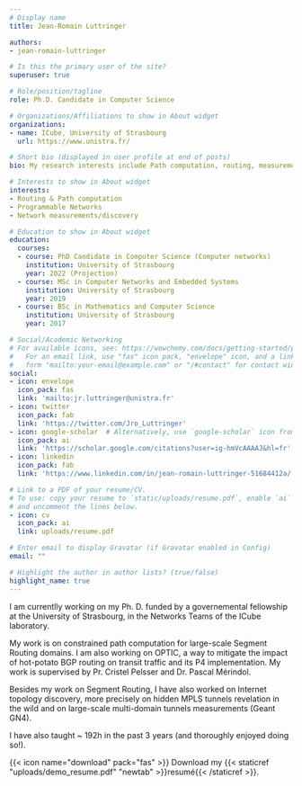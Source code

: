 ```yaml
---
# Display name
title: Jean-Romain Luttringer

authors:
- jean-romain-luttringer

# Is this the primary user of the site?
superuser: true

# Role/position/tagline
role: Ph.D. Candidate in Computer Science

# Organizations/Affiliations to show in About widget
organizations:
- name: ICube, University of Strasbourg
  url: https://www.unistra.fr/

# Short bio (displayed in user profile at end of posts)
bio: My research interests include Path computation, routing, measurements and programmable networks.

# Interests to show in About widget
interests:
- Routing & Path computation
- Programmable Networks
- Network measurements/discovery

# Education to show in About widget
education:
  courses:
  - course: PhD Candidate in Computer Science (Computer networks)
    institution: University of Strasbourg
    year: 2022 (Projection)
  - course: MSc in Computer Networks and Embedded Systems
    institution: University of Strasbourg
    year: 2019
  - course: BSc in Mathematics and Computer Science
    institution: University of Strasbourg
    year: 2017

# Social/Academic Networking
# For available icons, see: https://wowchemy.com/docs/getting-started/page-builder/#icons
#   For an email link, use "fas" icon pack, "envelope" icon, and a link in the
#   form "mailto:your-email@example.com" or "/#contact" for contact widget.
social:
- icon: envelope
  icon_pack: fas
  link: 'mailto:jr.luttringer@unistra.fr'
- icon: twitter
  icon_pack: fab
  link: 'https://twitter.com/Jro_Luttringer'
- icon: google-scholar  # Alternatively, use `google-scholar` icon from `ai` icon pack
  icon_pack: ai
  link: 'https://scholar.google.com/citations?user=ig-hmVcAAAAJ&hl=fr'
- icon: linkedin
  icon_pack: fab
  link: 'https://www.linkedin.com/in/jean-romain-luttringer-51684412a/'

# Link to a PDF of your resume/CV.
# To use: copy your resume to `static/uploads/resume.pdf`, enable `ai` icons in `params.toml`, 
# and uncomment the lines below.
- icon: cv
  icon_pack: ai
  link: uploads/resume.pdf

# Enter email to display Gravatar (if Gravatar enabled in Config)
email: ""

# Highlight the author in author lists? (true/false)
highlight_name: true
---
```



I am currentlly working on my Ph. D. funded by a governemental fellowship at the University of Strasbourg, in the Networks Teams of the ICube laboratory. 

My work is on constrained path computation for large-scale Segment Routing domains.
I am also working on OPTIC, a way to mitigate the impact of hot-potato BGP routing on transit traffic and its P4 implementation. My work is supervised by Pr. Cristel Pelsser and Dr. Pascal Mérindol. 

Besides my work on Segment Routing, I have also worked on Internet topology discovery, more precisely on hidden MPLS tunnels revelation in the wild and on large-scale multi-domain tunnels measurements (Geant GN4).

I have also taught ~ 192h in the past 3 years (and thoroughly enjoyed doing so!).


{{< icon name="download" pack="fas" >}} Download my {{< staticref "uploads/demo_resume.pdf" "newtab" >}}resumé{{< /staticref >}}.
